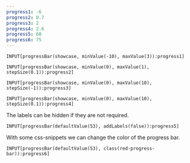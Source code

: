 ```yaml
---
progress1: -6
progress2: 0.7
progress3: 2
progress4: 2.6
progress5: 60
progress6: 75
---
```


```meta-bind
INPUT[progressBar(showcase, minValue(-10), maxValue(3)):progress1]
```

```meta-bind
INPUT[progressBar(showcase, minValue(0), maxValue(1), stepSize(0.1)):progress2]
```

```meta-bind
INPUT[progressBar(showcase, minValue(0), maxValue(10), stepSize(-1)):progress3]
```

```meta-bind
INPUT[progressBar(showcase, minValue(0), maxValue(10), stepSize(0.1)):progress4]
```

The labels can be hidden if they are not required.

```meta-bind
INPUT[progressBar(defaultValue(53), addLabels(false)):progress5]
```
With some css-snippets we can change the color of the progress bar.

```meta-bind
INPUT[progressBar(defaultValue(53), class(red-progress-bar)):progress6]
```
